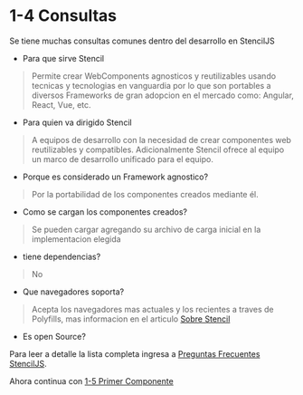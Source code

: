 # 1-4 Consultas

Se tiene muchas consultas comunes dentro del desarrollo en StencilJS

- Para que sirve Stencil

> Permite crear WebComponents agnosticos y reutilizables usando tecnicas y tecnologias en vanguardia por lo que son portables a diversos Frameworks de gran adopcion en el mercado como: Angular, React, Vue, etc.

- Para quien va dirigido Stencil

> A equipos de desarrollo con la necesidad de crear componentes web reutilizables y compatibles. Adicionalmente Stencil ofrece al equipo un marco de desarrollo unificado para el equipo.

- Porque es considerado un Framework agnostico?

> Por la portabilidad de los componentes creados mediante él.

- Como se cargan los componentes creados?

> Se pueden cargar agregando su archivo de carga inicial en la implementacion elegida

- tiene dependencias?

> No

- Que navegadores soporta?

> Acepta los navegadores mas actuales y los recientes a traves de Polyfills, mas informacion en el articulo [Sobre Stencil](1-1-sobre-stencil.md)

- Es open Source?

Para leer a detalle la lista completa ingresa a [Preguntas Frecuentes StencilJS](https://stenciljs.com/docs/faq).

Ahora continua con [1-5 Primer Componente](1-5-primer-componente.md)
